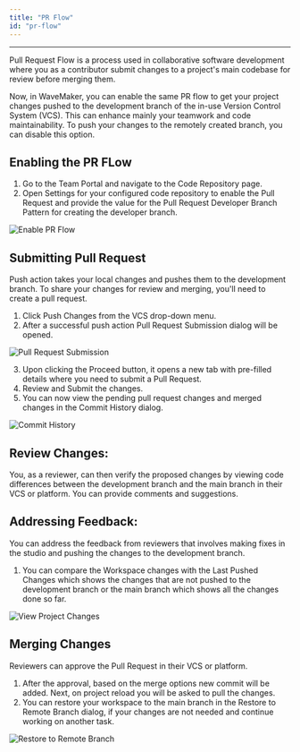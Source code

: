 ```yaml
---
title: "PR Flow"
id: "pr-flow"
---
```

---

Pull Request Flow is a process used in collaborative software development where you as a contributor submit changes to a project's main codebase for review before merging them.

Now, in WaveMaker, you can enable the same PR flow to get your project changes pushed to the development branch of the in-use Version Control System (VCS). This can enhance mainly your teamwork and code maintainability. To push your changes to the remotely created branch, you can disable this option.

## Enabling the PR FLow

1. Go to the Team Portal and navigate to the Code Repository page.
2. Open Settings for your configured code repository to enable the Pull Request and provide the value for the Pull Request Developer Branch Pattern for creating the developer branch.

![Enable PR Flow](/learn/assets/pr-flow/enable-pr-flow.png)

## Submitting Pull Request

Push action takes your local changes and pushes them to the development branch. To share your changes for review and merging, you'll need to create a pull request.

1. Click Push Changes from the VCS drop-down menu.
2. After a successful push action Pull Request Submission dialog will be opened.

![Pull Request Submission](/learn/assets/pr-flow/pull-request-submission.png)

3. Upon clicking the Proceed button, it opens a new tab with pre-filled details where you need to submit a Pull Request.
4. Review and Submit the changes.
5. You can now view the pending pull request changes and merged changes in the Commit History dialog.

![Commit History](/learn/assets/pr-flow/commit-history.png)

## Review Changes:

You, as a reviewer, can then verify the proposed changes by viewing code differences between the development branch and the main branch in their VCS or platform. You can provide comments and suggestions.

## Addressing Feedback:

You can address the feedback from reviewers that involves making fixes in the studio and pushing the changes to the development branch.

1. You can compare the Workspace changes with the Last Pushed Changes which shows the changes that are not pushed to the development branch or the main branch which shows all the changes done so far.
 
![View Project Changes](/learn/assets/pr-flow/view-project-changes.png)

## Merging Changes

Reviewers can approve the Pull Request in their VCS or platform.

1. After the approval, based on the merge options new commit will be added. Next, on project reload you will be asked to pull the changes.
2. You can restore your workspace to the main branch in the Restore to Remote Branch dialog, if your changes are not needed and continue working on another task.

![Restore to Remote Branch](/learn/assets/pr-flow/restore-to-remote-branch.png)